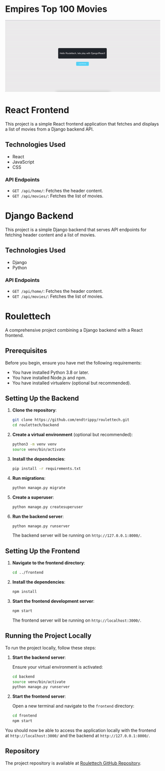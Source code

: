 # Empires Top 100 Movies

![Demo](roulettech-takehome.gif)

# React Frontend

This project is a simple React frontend application that fetches and displays a list of movies from a Django backend API.

## Technologies Used

- React
- JavaScript
- CSS

### API Endpoints

- `GET /api/home/`: Fetches the header content.
- `GET /api/movies/`: Fetches the list of movies.


# Django Backend

This project is a simple Django backend that serves API endpoints for fetching header content and a list of movies.

## Technologies Used

- Django
- Python

### API Endpoints

- `GET /api/home/`: Fetches the header content.
- `GET /api/movies/`: Fetches the list of movies.

# Roulettech

A comprehensive project combining a Django backend with a React frontend.

## Prerequisites

Before you begin, ensure you have met the following requirements:
- You have installed Python 3.8 or later.
- You have installed Node.js and npm.
- You have installed virtualenv (optional but recommended).

## Setting Up the Backend

1. **Clone the repository**:

    ```sh
    git clone https://github.com/endtrippy/roulettech.git
    cd roulettech/backend
    ```

2. **Create a virtual environment** (optional but recommended):

    ```sh
    python3 -m venv venv
    source venv/bin/activate
    ```

3. **Install the dependencies**:

    ```sh
    pip install -r requirements.txt
    ```

4. **Run migrations**:

    ```sh
    python manage.py migrate
    ```

5. **Create a superuser**:

    ```sh
    python manage.py createsuperuser
    ```

6. **Run the backend server**:

    ```sh
    python manage.py runserver
    ```

    The backend server will be running on `http://127.0.0.1:8000/`.

## Setting Up the Frontend

1. **Navigate to the frontend directory**:

    ```sh
    cd ../frontend
    ```

2. **Install the dependencies**:

    ```sh
    npm install
    ```

3. **Start the frontend development server**:

    ```sh
    npm start
    ```

    The frontend server will be running on `http://localhost:3000/`.

## Running the Project Locally

To run the project locally, follow these steps:

1. **Start the backend server**:

    Ensure your virtual environment is activated:

    ```sh
    cd backend
    source venv/bin/activate
    python manage.py runserver
    ```

2. **Start the frontend server**:

    Open a new terminal and navigate to the `frontend` directory:

    ```sh
    cd frontend
    npm start
    ```

You should now be able to access the application locally with the frontend at `http://localhost:3000/` and the backend at `http://127.0.0.1:8000/`.

## Repository

The project repository is available at [Roulettech GitHub Repository](https://github.com/endtrippy/roulettech.git).


